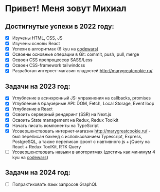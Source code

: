 # Привет! Меня зовут Михиал



## Достигнутые успехи в 2022 году:
- [x] Изучены HTML, CSS, JS
- [x] Изучены основы React
- [x] Успехи в алгоритмах (6 kyu на [codewars](https://www.codewars.com/users/misha133kv))
- [x] Освоены основные операции в Git: commit, push, pull, merge
- [x] Освоен CSS препроцессор SASS/Less
- [x] Освоен CSS-framework tailwindcss
- [x] Разработан интернет-магазин сладостей http://marygreatcookie.ru/

## Задачи на 2023 год:
- [x] Углубление в асинхронный JS: упражнения на callbacks, promises
- [x] Углубление в браузерные API: DOM, Fetch, Local Storage, Event loop
- [x] Углубление в React
- [x] Освоить серверный рендеринг (SSR) на Next.js
- [x] Освоить State management на Redux, Redux Toolkit
- [x] Начать писать компоненты на TypeScript
- [x] Усовершенствовать интернет-магазин http://marygreatcookie.ru/ - был переписан бэкенд с использованием Typescript, Express, PostgreSQL, а также переписан фронт с навтивного js + jQuery на React + Redux ToolKit, RTK Query
- [ ] Усовершенствовать навыки в алогоритмах (достичь как минимум 4 kyu на [codewars](https://www.codewars.com/users/misha133kv))

## Задачи на 2024 год:
- [ ] Попрактиковать язык запросов GraphQL
